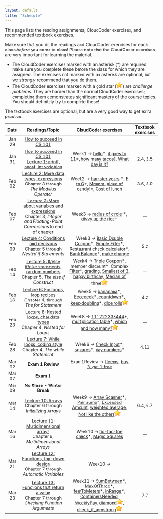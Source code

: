 ```yaml
---
layout: default
title: "Schedule"
---
```


This page lists the reading assignments, CloudCoder exercises, and recommended textbook exercises.

Make sure that you do the readings and CloudCoder exercises for each class *before* you come to class!  Please note that the CloudCoder exercises are very important for learning the material.

* The CloudCoder exercises marked with an asterisk (\*) are required: make sure you complete these before the class for which they are assigned.  The exercises not marked with an asterisk are optional, but we *strongly* recommend that you do them.
* The CloudCoder exercises marked with a gold star (![gold star](img/goldstar-tiny.png)) are *challenge problems*.  They are harder than the normal CloudCoder exercises; completing them demonstrates significant mastery of the course topics.  You should definitely try to complete these!

The textbook exercises are optional, but are a very good way to get extra practice.

Date | Readings/Topic | CloudCoder exercises | Textbook exercises
:----: | :--------: | :--------------------: | :------------------:
Jan 29 | [How to succeed in CS 101](success.html)
Jan 31 | [How to succeed in CS 101](success.html) <br /> [Lecture 1: printf, scanf, int variables](lectures/lecture01.html)| Week1 &rarr; [hello](https://cs.ycp.edu/cloudcoder/#exercise?c=34,p=1770)\*, [it goes to 11](https://cs.ycp.edu/cloudcoder/#exercise?c=34,p=1771)\*, [how many tacos?](https://cs.ycp.edu/cloudcoder/#exercise?c=34,p=1772), [What day is it?](https://cs.ycp.edu/cloudcoder/#exercise?c=34,p=1773) | 2.4, 2.5
Feb 02 | [Lecture 2: More data types, expressions](lectures/lecture02.html)<br>Chapter 3 through *The Modulus Operator* | Week2 &rarr; [hamster years](https://cs.ycp.edu/cloudcoder/#exercise?c=34,p=1774) \*, [F to C](https://cs.ycp.edu/cloudcoder/#exercise?c=34,p=1775)\*, [Mmmm, piece of candy!](https://cs.ycp.edu/cloudcoder/#exercise?c=34,p=1776)\*, [Cost of lunch](https://cs.ycp.edu/cloudcoder/#exercise?c=34,p=1777) | 3.6, 3.9
Feb 07 | [Lecture 3: More about variables and expressions](lectures/lecture03.html)<br>Chapter 3, *Integer and Floating-Point Conversions* to end of chapter | Week3 &rarr; [radius of circle](https://cs.ycp.edu/cloudcoder/#exercise?c=34,p=1778) \*, [divvy up the rice](https://cs.ycp.edu/cloudcoder/#exercise?c=34,p=1779)\* | &mdash;
Feb 09 | [Lecture 4: Conditions and decisions](lectures/lecture04.html)<br>Chapter 5 through *Nested if Statements* | Week3 &rarr; [Basic Double Coupon](https://cs.ycp.edu/cloudcoder/#exercise?c=34,p=1780)\*, [Simple Filter](https://cs.ycp.edu/cloudcoder/#exercise?c=34,p=1781)\*, [Restaurant check calculator](https://cs.ycp.edu/cloudcoder/#exercise?c=34,p=1783)\*, [Bank Balance](https://cs.ycp.edu/cloudcoder/#exercise?c=34,p=1782)\*, [make change](https://cs.ycp.edu/cloudcoder/#exercise?c=34,p=1817) | 5.2
Feb 14 | [Lecture 5: If/else if/else statements, random numbers](lectures/lecture05.html)<br>Chapter 5, *The else if Construct* | Week4 &rarr; [Triple Coupon](https://cs.ycp.edu/cloudcoder/#exercise?c=34,p=810)\*, [member discount](https://cs.ycp.edu/cloudcoder/#exercise?c=34,p=811)\*, [Complex Filter](https://cs.ycp.edu/cloudcoder/#exercise?c=34,p=812)\*, [grading](https://cs.ycp.edu/cloudcoder/#exercise?c=34,p=853), [Smallest of 3](https://cs.ycp.edu/cloudcoder/#exercise?c=34,p=866), [happy birthday](https://cs.ycp.edu/cloudcoder/#exercise?c=34,p=877), [Median of three](https://cs.ycp.edu/cloudcoder/#exercise?c=34,p=857)![gold star](img/goldstar-tiny.png) | &mdash;
Feb 16 | [Lecture 6: For loops, loop recipes](lectures/lecture06.html)<br>Chapter 4, through *The for Statement* | Week5 &rarr; [bananana](https://cs.ycp.edu/cloudcoder/#exercise?c=34,p=813)\*, [Eeeeeeek](https://cs.ycp.edu/cloudcoder/#exercise?c=34,p=842)\*, [countdown](https://cs.ycp.edu/cloudcoder/#exercise?c=34,p=814)\*, [keep doubling](https://cs.ycp.edu/cloudcoder/#exercise?c=34,p=815)\*, [dice rolls](https://cs.ycp.edu/cloudcoder/#exercise?c=34,p=844)![gold star](img/goldstar-tiny.png) | 4.2
Feb 23 | [Lecture 8: Nested loops, char data types](lectures/lecture08.html)<br>Chapter 4, *Nested for Loops* | Week8 &rarr; [111222333444](https://cs.ycp.edu/cloudcoder/#exercise?c=34,p=819)\*, [multiplication table](https://cs.ycp.edu/cloudcoder/#exercise?c=34,p=1832)\*, [which and how many?](https://cs.ycp.edu/cloudcoder/#exercise?c=34,p=1794)![gold star](img/goldstar-tiny.png) | &mdash;
Feb 28 | [Lecture 7: While loops, coding style](lectures/lecture07.html)<br>Chapter 4, *The while Statement* | Week6 &rarr; [Check Input](https://cs.ycp.edu/cloudcoder/#exercise?c=34,p=1790)\*, [squares](https://cs.ycp.edu/cloudcoder/#exercise?c=34,p=1791)\*, [day numbers](https://cs.ycp.edu/cloudcoder/#exercise?c=34,p=1792)\* | 4.11
Mar 02 | **Exam 1 Review** | Exam1Review &rarr; [fleems](https://cs.ycp.edu/cloudcoder/#exercise?c=17,p=854), [buy 3, get 1 free](https://cs.ycp.edu/cloudcoder/#exercise?c=17,p=859)
Mar 07 | **Exam 1**| |
Mar 09 | **No Class - Winter Break**| |
Mar 14 | [Lecture 10: Arrays](lectures/lecture10.html)<br>Chapter 6 through *Initializing Arrays* | Week9 &rarr; [Array Scanner](https://cs.ycp.edu/cloudcoder/#exercise?c=17,p=821)\*, [Pair sums](https://cs.ycp.edu/cloudcoder/#exercise?c=17,p=822)\*, [Exceeded Amount](https://cs.ycp.edu/cloudcoder/#exercise?c=17,p=823), [weighted average](https://cs.ycp.edu/cloudcoder/#exercise?c=17,p=875), [Not like the others](https://cs.ycp.edu/cloudcoder/#exercise?c=17,p=824)![gold star](img/goldstar-tiny.png) | 6.4, 6.7
Mar 16 | [Lecture 11: Multidimensional arrays](lectures/lecture11.html)<br>Chapter 6, *Multidimensional Arrays* | Week10 &rarr; [tic-tac-toe check](https://cs.ycp.edu/cloudcoder/#exercise?c=17,p=852)\*, [Magic Squares](https://cs.ycp.edu/cloudcoder/#exercise?c=17,p=864) | &mdash;
Mar 21 | [Lecture 12: Functions, top-down design](lectures/lecture12.html)<br>Chapter 7 through *Automatic Variables* | Week10 &rarr; 
Mar 23 | [Lecture 13: Functions that return a value](lectures/lecture13.html)<br>Chapter 7 through *Checking Function Arguments* | Week11 &rarr; [SumBetween](https://cs.ycp.edu/cloudcoder/#exercise?c=17,p=831)\*, [MaxOfThree](https://cs.ycp.edu/cloudcoder/#exercise?c=17,p=832)\*, [feetToMeters](https://cs.ycp.edu/cloudcoder/#exercise?c=17,p=849)\*, [inRange](https://cs.ycp.edu/cloudcoder/#exercise?c=17,p=850)\*, [ContainersNeeded](https://cs.ycp.edu/cloudcoder/#exercise?c=17,p=862), [WeeklyPay](https://cs.ycp.edu/cloudcoder/#exercise?c=17,p=863), [diamond](https://cs.ycp.edu/cloudcoder/#exercise?c=17,p=851)![gold star](img/goldstar-tiny.png), [check\_if\_armstrong](https://cs.ycp.edu/cloudcoder/#exercise?c=17,p=871)![gold star](img/goldstar-tiny.png) | 7.7

<!--
Mar 03 | Working on Assignment 2 & Labs
 [PrintSum](https://cs.ycp.edu/cloudcoder/#exercise?c=17,p=825)\*, [Deep Thought](https://cs.ycp.edu/cloudcoder/#exercise?c=17,p=826)\*, [Find Primes](https://cs.ycp.edu/cloudcoder/#exercise?c=17,p=827)![gold star](img/goldstar-tiny.png) | &mdash;

Mar 24 | **Exam 2 Review**| |
Mar 29 | **Exam 2**| |
Mar 31 | **No class due to Spartan Day** | &mdash; | &mdash;
Apr 05 | [Lecture 14: Arrays and functions](lectures/lecture14.html)<br>Chapter 7 through *Multidimensional Variable-Length Arrays and Functions* | Week12 &rarr; [ArraySum](https://cs.ycp.edu/cloudcoder/#exercise?c=17,p=828)\*, [IsAscending](https://cs.ycp.edu/cloudcoder/#exercise?c=17,p=830)\*, [countOdd](https://cs.ycp.edu/cloudcoder/#exercise?c=17,p=829)\*, [Min Array Entry](https://cs.ycp.edu/cloudcoder/#exercise?c=17,p=865) | &mdash;
Apr 07 | [Lecture 15: Pointers, reference parameters](lectures/lecture15.html)<br>Chapter 10 through *Using Pointers in Expressions* | Week13 &rarr; [AddEmUp](https://cs.ycp.edu/cloudcoder/#exercise?c=17,p=833)\* | &mdash;
Apr 12 | [Lecture 16: Struct types](lectures/lecture16.html)<br>Chapter 8, through *Using Structures in Expressions*<br>[Lecture 17: Using structs with functions](lectures/lecture17.html)<br>Chapter 8, through *Initializing Structures* <br>Catchup Day CS101.102| Week14 &rarr; [find\_midpoint](https://cs.ycp.edu/cloudcoder/#exercise?c=17,p=879)\* | &mdash;
Apr 14 | [Lecture 18: Pointers to structures](lectures/lecture18.html)<br>Chapter 10, *Working with Pointers and Structures* |  Week14 &rarr; [area of Rectangle](https://cs.ycp.edu/cloudcoder/#exercise?c=17,p=834)\*, [quadrant](https://cs.ycp.edu/cloudcoder/#exercise?c=17,p=860)\* | &mdash;
Apr 19 | Catch up day | &mdash; | &mdash;
Apr 21 | [Lecture 19: Composition](lectures/lecture19.html)<br>Chapter 8, *Structures Containing Structures*<br>[Lecture 20: Arrays of structures](lectures/lecture20.html)<br>Chapter 8, *Arrays of Structures* | &mdash; | &mdash;
Apr 26 | [Lecture 20: Arrays of structures](lectures/lecture20.html)<br>Chapter 8, *Arrays of Structures* | &mdash; | &mdash;
Apr 28 | Catch up day | &mdash; | &mdash;
May 03 | **Exam 3 Review**| |
May 05 | **Exam 3**| |
Thu, May 12| **Final Exam for Section 101 @ 8:00 AM - 10:00 AM**
Thu, May 12| **Final Exam for Section 102 @ 10:15 AM - 12:15 PM**
-->

<!-- vim:set wrap: -->
<!-- vim:set linebreak: -->
<!-- vim:set nolist: -->
